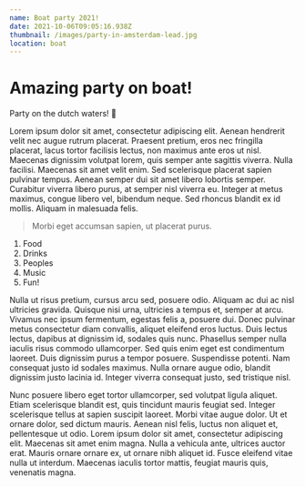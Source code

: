 ```yaml
---
name: Boat party 2021!
date: 2021-10-06T09:05:16.938Z
thumbnail: /images/party-in-amsterdam-lead.jpg
location: boat
---
```

# Amazing party on boat!

Party on the dutch waters! 🎊

Lorem ipsum dolor sit amet, consectetur adipiscing elit. Aenean hendrerit velit nec augue rutrum placerat. Praesent pretium, eros nec fringilla placerat, lacus tortor facilisis lectus, non maximus ante eros ut nisl. Maecenas dignissim volutpat lorem, quis semper ante sagittis viverra. Nulla facilisi. Maecenas sit amet velit enim. Sed scelerisque placerat sapien pulvinar tempus. Aenean semper dui sit amet libero lobortis semper. Curabitur viverra libero purus, at semper nisl viverra eu. Integer at metus maximus, congue libero vel, bibendum neque. Sed rhoncus blandit ex id mollis. Aliquam in malesuada felis. 

> Morbi eget accumsan sapien, ut placerat purus.

1.  Food
2. Drinks
3. Peoples
4. Music
5. Fun!

Nulla ut risus pretium, cursus arcu sed, posuere odio. Aliquam ac dui ac nisl ultricies gravida. Quisque nisi urna, ultricies a tempus et, semper at arcu. Vivamus nec ipsum fermentum, egestas felis a, posuere dui. Donec pulvinar metus consectetur diam convallis, aliquet eleifend eros luctus. Duis lectus lectus, dapibus at dignissim id, sodales quis nunc. Phasellus semper nulla iaculis risus commodo ullamcorper. Sed quis enim eget est condimentum laoreet. Duis dignissim purus a tempor posuere. Suspendisse potenti. Nam consequat justo id sodales maximus. Nulla ornare augue odio, blandit dignissim justo lacinia id. Integer viverra consequat justo, sed tristique nisl.

Nunc posuere libero eget tortor ullamcorper, sed volutpat ligula aliquet. Etiam scelerisque blandit est, quis tincidunt mauris feugiat sed. Integer scelerisque tellus at sapien suscipit laoreet. Morbi vitae augue dolor. Ut et ornare dolor, sed dictum mauris. Aenean nisl felis, luctus non aliquet et, pellentesque ut odio. Lorem ipsum dolor sit amet, consectetur adipiscing elit. Maecenas sit amet enim magna. Nulla a vehicula ante, ultrices auctor erat. Mauris ornare ornare ex, ut ornare nibh aliquet id. Fusce eleifend vitae nulla ut interdum. Maecenas iaculis tortor mattis, feugiat mauris quis, venenatis magna.